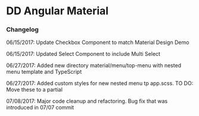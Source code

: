 # DD Angular Material
### Changelog

06/15/2017: Update Checkbox Component to match Material Design Demo

06/15/2017: Updated Select Component to include Multi Select

06/27/2017: Added new directory material/menu/top-menu with nested menu template and TypeScript

06/27/2017: Added custom styles for new nested menu tp app.scss.  TO DO: Move these to a partial

07/08/2017: Major code cleanup and refactoring. Bug fix that was introduced in 07/07 commit


